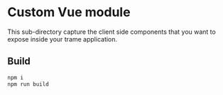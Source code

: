 # Custom Vue module

This sub-directory capture the client side components that you want to expose inside your trame application.

## Build

```bash
npm i
npm run build
```
